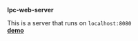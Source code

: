 **Ipc-web-server**

This is a server that runs on ```localhost:8080``` <br>
**[demo](https://codepen.io/ulandsanders/pen/yLooPNY)**
